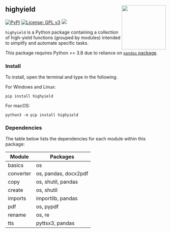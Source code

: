 ## highyield <a href="https://kenf1.github.io/Rendered/highyield%20Documentation/"><img src="https://raw.githubusercontent.com/kenf1/Rendered/main/Hex_Sticker/High-Yield.png" align="right" height="138.5" /></a>

[![PyPI](https://img.shields.io/pypi/v/highyield.svg)](https://pypi.org/project/highyield) [![License: GPL v3](https://img.shields.io/badge/License-GPLv3-brightgreen.svg)](https://www.gnu.org/licenses/gpl-3.0) [![](https://img.shields.io/badge/-Documentation-yellow)](https://kenf1.github.io/Rendered/highyield%20Documentation/)

`highyield` is a Python package containing a collection of high-yield functions (grouped by modules) intended to simplify and automate specific tasks.

This package requires Python >= 3.8 due to reliance on [`pandas` package](https://pypi.org/project/pandas/).

### Install

To install, open the terminal and type in the following.

For Windows and Linux:

```{python}
pip install highyield
```

For macOS:

```{python}
python3 -m pip install highyield
```

### Dependencies

The table below lists the dependencies for each module within this package:

| Module    | Packages             |
| --------- | -------------------- |
| basics    | os                   |
| converter | os, pandas, docx2pdf |
| copy      | os, shutil, pandas   |
| create    | os, shutil           |
| imports   | importlib, pandas    |
| pdf       | os, pypdf            |
| rename    | os, re               |
| tts       | pyttsx3, pandas      |
